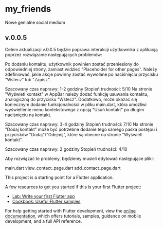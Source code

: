 # my_friends

Nowe genialne social medium

## v.0.0.5

Celem aktualizacji v.0.0.5 będzie poprawa interakcji użytkownika z aplikacją poprzez rozwiązanie następujących problemów:

Po dodaniu kontaktu, użytkownik powinien zostać przeniesiony do odpowiedniej strony, zamiast widzieć "Placeholder for other pages". Należy zdefiniować, jakie akcje powinny zostać wywołane po naciśnięciu przycisku "Wstecz" lub "Zapisz".

Szacowany czas naprawy: 1-2 godziny
Stopień trudności: 5/10
Na stronie "Wyświetl kontakt" w AppBar należy dodać funkcję usuwania kontaktu, analogiczną do przycisku "Wstecz". Dodatkowo, może okazać się koniecznym dodanie funkcjonalności w pliku main.dart, która umożliwi wyświetlenie menu kontekstowego z opcją "Usuń kontakt" po długim naciśnięciu na kontakt.

Szacowany czas naprawy: 3-4 godziny
Stopień trudności: 7/10
Na stronie "Dodaj kontakt" może być potrzebne dodanie tego samego paska postępu i przycisków "Dodaj"/"Odejmij", które są obecne na stronie "Wyświetl kontakt".

Szacowany czas naprawy: 2 godziny
Stopień trudności: 4/10


Aby rozwiązać te problemy, będziemy musieli edytować następujące pliki:

main.dart
view_contact_page.dart
add_contact_page.dart


This project is a starting point for a Flutter application.

A few resources to get you started if this is your first Flutter project:

- [Lab: Write your first Flutter app](https://docs.flutter.dev/get-started/codelab)
- [Cookbook: Useful Flutter samples](https://docs.flutter.dev/cookbook)

For help getting started with Flutter development, view the
[online documentation](https://docs.flutter.dev/), which offers tutorials,
samples, guidance on mobile development, and a full API reference.
